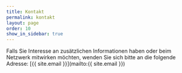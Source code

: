 ```yaml
---
title: Kontakt
permalink: kontakt
layout: page
order: 10
show_in_sidebar: true
---
```


Falls Sie Interesse an zusätzlichen Informationen haben oder beim Netzwerk mitwirken möchten, wenden Sie sich bitte an die folgende Adresse: [{{ site.email }}](mailto:{{ site.email }})
